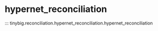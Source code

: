 # hypernet_reconciliation
::: tinybig.reconciliation.hypernet_reconciliation.hypernet_reconciliation